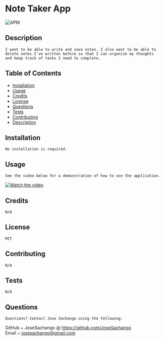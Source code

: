  # Note Taker App  
![APM](https://img.shields.io/apm/l/pack)
## Description
    I want to be able to write and save notes. I also want to be able to delete notes I've written before so that I can organize my thoughts and keep track of tasks I need to complete.
## Table of Contents
    
* [Installation](#installation)
* [Usage](#usage)
* [Credits](#credits)
* [License](#license)
* [Questions](#questions)
* [Tests](#tests)
* [Contributing](#contributing)
* [Description](#description)
            
## Installation
    No installation is required.
## Usage
    See the video below for a demonstration of how to use the application.
[![Watch the video](https://imgur.com/x9aIECd.png)](https://youtu.be/bkF36ymmC68)
## Credits
    N/A
## License
    MIT
## Contributing
    N/A
## Tests
    N/A
## Questions
    Questions? Contact Jose Sachango using the following:
GitHub ~ JoseSachango @ https://github.com/JoseSachango       
Email ~ josesachango@gmail.com
    